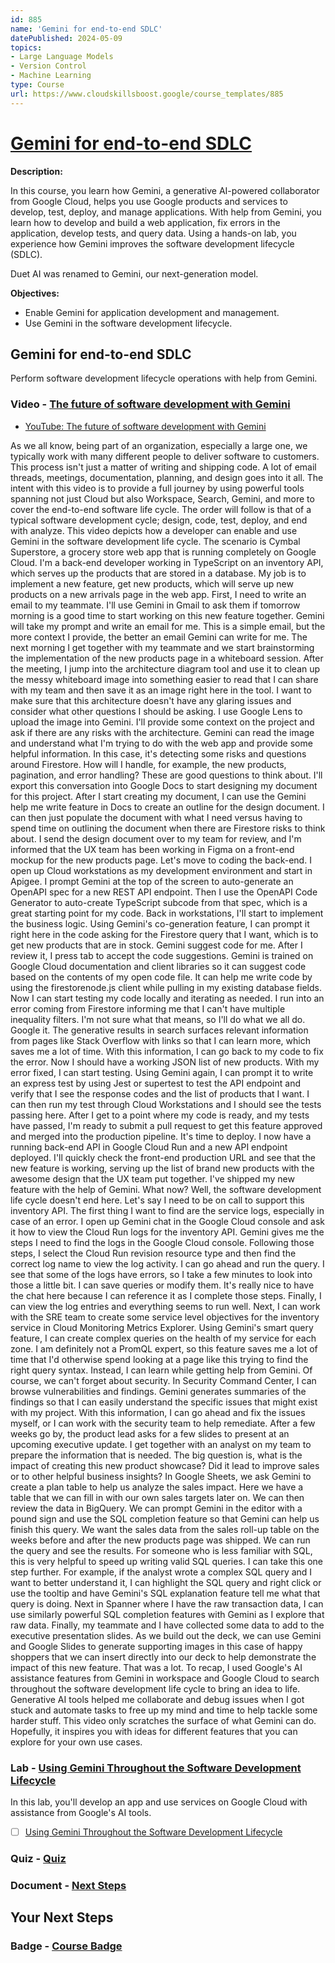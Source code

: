 ```yaml
---
id: 885
name: 'Gemini for end-to-end SDLC'
datePublished: 2024-05-09
topics:
- Large Language Models
- Version Control
- Machine Learning
type: Course
url: https://www.cloudskillsboost.google/course_templates/885
---
```


# [Gemini for end-to-end SDLC](https://www.cloudskillsboost.google/course_templates/885)

**Description:**

In this course, you learn how Gemini, a generative AI-powered collaborator from Google Cloud, helps you use Google products and services to develop, test, deploy, and manage applications. With help from Gemini, you learn how to develop and build a web application, fix errors in the application, develop tests, and query data. Using a hands-on lab, you experience how Gemini improves the software development lifecycle (SDLC).

Duet AI was renamed to Gemini, our next-generation model.



**Objectives:**

- Enable Gemini for application development and management.
- Use Gemini in the software development lifecycle.

## Gemini for end-to-end SDLC

Perform software development lifecycle operations with help from Gemini.

### Video - [The future of software development with Gemini](https://www.cloudskillsboost.google/course_templates/885/video/473705)

- [YouTube: The future of software development with Gemini](https://www.youtube.com/watch?v=wVcygq_uMv8)

As we all know, being part of an organization, especially a large one, we typically work with many different people to deliver software to customers. This process isn't just a matter of writing and shipping code. A lot of email threads, meetings, documentation, planning, and design goes into it all. The intent with this video is to provide a full journey by using powerful tools spanning not just Cloud but also Workspace, Search, Gemini, and more to cover the end-to-end software life cycle. The order will follow is that of a typical software development cycle; design, code, test, deploy, and end with analyze. This video depicts how a developer can enable and use Gemini in the software development life cycle. The scenario is Cymbal Superstore, a grocery store web app that is running completely on Google Cloud. I'm a back-end developer working in TypeScript on an inventory API, which serves up the products that are stored in a database. My job is to implement a new feature, get new products, which will serve up new products on a new arrivals page in the web app. First, I need to write an email to my teammate. I'll use Gemini in Gmail to ask them if tomorrow morning is a good time to start working on this new feature together. Gemini will take my prompt and write an email for me. This is a simple email, but the more context I provide, the better an email Gemini can write for me. The next morning I get together with my teammate and we start brainstorming the implementation of the new products page in a whiteboard session. After the meeting, I jump into the architecture diagram tool and use it to clean up the messy whiteboard image into something easier to read that I can share with my team and then save it as an image right here in the tool. I want to make sure that this architecture doesn't have any glaring issues and consider what other questions I should be asking. I use Google Lens to upload the image into Gemini. I'll provide some context on the project and ask if there are any risks with the architecture. Gemini can read the image and understand what I'm trying to do with the web app and provide some helpful information. In this case, it's detecting some risks and questions around Firestore. How will I handle, for example, the new products, pagination, and error handling? These are good questions to think about. I'll export this conversation into Google Docs to start designing my document for this project. After I start creating my document, I can use the Gemini help me write feature in Docs to create an outline for the design document. I can then just populate the document with what I need versus having to spend time on outlining the document when there are Firestore risks to think about. I send the design document over to my team for review, and I'm informed that the UX team has been working in Figma on a front-end mockup for the new products page. Let's move to coding the back-end. I open up Cloud workstations as my development environment and start in Apigee. I prompt Gemini at the top of the screen to auto-generate an OpenAPI spec for a new REST API endpoint. Then I use the OpenAPI Code Generator to auto-create TypeScript subcode from that spec, which is a great starting point for my code. Back in workstations, I'll start to implement the business logic. Using Gemini's co-generation feature, I can prompt it right here in the code asking for the Firestore query that I want, which is to get new products that are in stock. Gemini suggest code for me. After I review it, I press tab to accept the code suggestions. Gemini is trained on Google Cloud documentation and client libraries so it can suggest code based on the contents of my open code file. It can help me write code by using the firestorenode.js client while pulling in my existing database fields. Now I can start testing my code locally and iterating as needed. I run into an error coming from Firestore informing me that I can't have multiple inequality filters. I'm not sure what that means, so I'll do what we all do. Google it. The generative results in search surfaces relevant information from pages like Stack Overflow with links so that I can learn more, which saves me a lot of time. With this information, I can go back to my code to fix the error. Now I should have a working JSON list of new products. With my error fixed, I can start testing. Using Gemini again, I can prompt it to write an express test by using Jest or supertest to test the API endpoint and verify that I see the response codes and the list of products that I want. I can then run my test through Cloud Workstations and I should see the tests passing here. After I get to a point where my code is ready, and my tests have passed, I'm ready to submit a pull request to get this feature approved and merged into the production pipeline. It's time to deploy. I now have a running back-end API in Google Cloud Run and a new API endpoint deployed. I'll quickly check the front-end production URL and see that the new feature is working, serving up the list of brand new products with the awesome design that the UX team put together. I've shipped my new feature with the help of Gemini. What now? Well, the software development life cycle doesn't end here. Let's say I need to be on call to support this inventory API. The first thing I want to find are the service logs, especially in case of an error. I open up Gemini chat in the Google Cloud console and ask it how to view the Cloud Run logs for the inventory API. Gemini gives me the steps I need to find the logs in the Google Cloud console. Following those steps, I select the Cloud Run revision resource type and then find the correct log name to view the log activity. I can go ahead and run the query. I see that some of the logs have errors, so I take a few minutes to look into those a little bit. I can save queries or modify them. It's really nice to have the chat here because I can reference it as I complete those steps. Finally, I can view the log entries and everything seems to run well. Next, I can work with the SRE team to create some service level objectives for the inventory service in Cloud Monitoring Metrics Explorer. Using Gemini's smart query feature, I can create complex queries on the health of my service for each zone. I am definitely not a PromQL expert, so this feature saves me a lot of time that I'd otherwise spend looking at a page like this trying to find the right query syntax. Instead, I can learn while getting help from Gemini. Of course, we can't forget about security. In Security Command Center, I can browse vulnerabilities and findings. Gemini generates summaries of the findings so that I can easily understand the specific issues that might exist with my project. With this information, I can go ahead and fix the issues myself, or I can work with the security team to help remediate. After a few weeks go by, the product lead asks for a few slides to present at an upcoming executive update. I get together with an analyst on my team to prepare the information that is needed. The big question is, what is the impact of creating this new product showcase? Did it lead to improve sales or to other helpful business insights? In Google Sheets, we ask Gemini to create a plan table to help us analyze the sales impact. Here we have a table that we can fill in with our own sales targets later on. We can then review the data in BigQuery. We can prompt Gemini in the editor with a pound sign and use the SQL completion feature so that Gemini can help us finish this query. We want the sales data from the sales roll-up table on the weeks before and after the new products page was shipped. We can run the query and see the results. For someone who is less familiar with SQL, this is very helpful to speed up writing valid SQL queries. I can take this one step further. For example, if the analyst wrote a complex SQL query and I want to better understand it, I can highlight the SQL query and right click or use the tooltip and have Gemini's SQL explanation feature tell me what that query is doing. Next in Spanner where I have the raw transaction data, I can use similarly powerful SQL completion features with Gemini as I explore that raw data. Finally, my teammate and I have collected some data to add to the executive presentation slides. As we build out the deck, we can use Gemini and Google Slides to generate supporting images in this case of happy shoppers that we can insert directly into our deck to help demonstrate the impact of this new feature. That was a lot. To recap, I used Google's AI assistance features from Gemini in workspace and Google Cloud to search throughout the software development life cycle to bring an idea to life. Generative AI tools helped me collaborate and debug issues when I got stuck and automate tasks to free up my mind and time to help tackle some harder stuff. This video only scratches the surface of what Gemini can do. Hopefully, it inspires you with ideas for different features that you can explore for your own use cases.

### Lab - [Using Gemini Throughout the Software Development Lifecycle](https://www.cloudskillsboost.google/course_templates/885/labs/473706)

In this lab, you'll develop an app and use services on Google Cloud with assistance from Google's AI tools.

- [ ] [Using Gemini Throughout the Software Development Lifecycle](../labs/Using-Gemini-Throughout-the-Software-Development-Lifecycle.md)

### Quiz - [Quiz](https://www.cloudskillsboost.google/course_templates/885/quizzes/473707)

### Document - [Next Steps](https://www.cloudskillsboost.google/course_templates/885/documents/473708)

## Your Next Steps

### Badge - [Course Badge](https://www.cloudskillsboost.googleNone)
